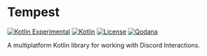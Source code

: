 # Tempest

[![Kotlin Experimental](https://kotl.in/badges/experimental.svg)](https://kotlinlang.org/docs/components-stability.html)
[![Kotlin](https://img.shields.io/badge/kotlin-1.7.20-blue.svg?logo=kotlin)](http://kotlinlang.org)
[![License](https://img.shields.io/github/license/drakon64/Tempest)](https://www.gnu.org/licenses/agpl-3.0.en.html)
[![Qodana](https://github.com/drakon64/Tempest/actions/workflows/code_quality.yml/badge.svg)](https://github.com/drakon64/Tempest/actions/workflows/code_quality.yml)

A multiplatform Kotlin library for working with Discord Interactions.
